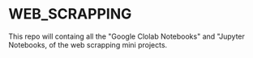 # WEB_SCRAPPING
This repo will containg all the "Google Clolab Notebooks" and "Jupyter Notebooks, of the web scrapping mini projects.
